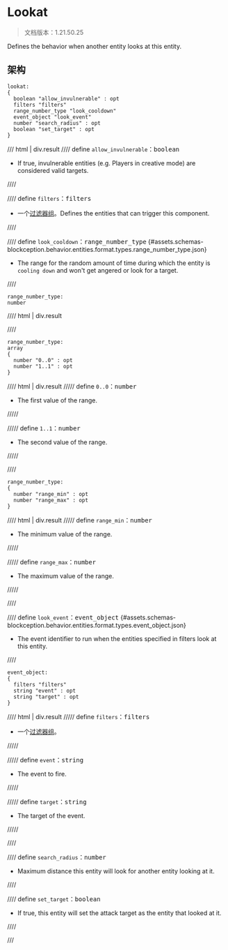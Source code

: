 # Lookat

> 文档版本：1.21.50.25

Defines the behavior when another entity looks at this entity.

## 架构

```mcschema
lookat:
{
  boolean "allow_invulnerable" : opt
  filters "filters"
  range_number_type "look_cooldown"
  event_object "look_event"
  number "search_radius" : opt
  boolean "set_target" : opt
}

```

/// html | div.result
//// define
`allow_invulnerable`：<samp>boolean</samp>

- If true, invulnerable entities (e.g. Players in creative mode) are considered valid targets.


////


//// define
`filters`：<samp>filters</samp>

- 一个[过滤器组](../filter.md)。Defines the entities that can trigger this component.


////


//// define
`look_cooldown`：<samp>range_number_type</samp> {#assets.schemas-blockception.behavior.entities.format.types.range_number_type.json}

- The range for the random amount of time during which the entity is `cooling down` and won't get angered or look for a target.


////

```mcschema
range_number_type:
number

```

//// html | div.result

////


```mcschema
range_number_type:
array
{
  number "0..0" : opt
  number "1..1" : opt
}

```

//// html | div.result
///// define
`0..0`：<samp>number</samp>

- The first value of the range.


/////


///// define
`1..1`：<samp>number</samp>

- The second value of the range.


/////


////


```mcschema
range_number_type:
{
  number "range_min" : opt
  number "range_max" : opt
}

```

//// html | div.result
///// define
`range_min`：<samp>number</samp>

- The minimum value of the range.


/////


///// define
`range_max`：<samp>number</samp>

- The maximum value of the range.


/////


////




//// define
`look_event`：<samp>event_object</samp> {#assets.schemas-blockception.behavior.entities.format.types.event_object.json}

- The event identifier to run when the entities specified in filters look at this entity.


////

```mcschema
event_object:
{
  filters "filters"
  string "event" : opt
  string "target" : opt
}

```

//// html | div.result
///// define
`filters`：<samp>filters</samp>

- 一个[过滤器组](../filter.md)。


/////


///// define
`event`：<samp>string</samp>

- The event to fire.


/////


///// define
`target`：<samp>string</samp>

- The target of the event.


/////


////



//// define
`search_radius`：<samp>number</samp>

- Maximum distance this entity will look for another entity looking at it.


////


//// define
`set_target`：<samp>boolean</samp>

- If true, this entity will set the attack target as the entity that looked at it.


////


///

